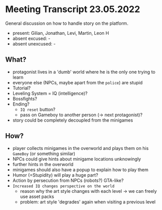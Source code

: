 # Meeting Transcript 23.05.2022

General discussion on how to handle story on the platform.

- present: Gilian, Jonathan, Levi, Martin, Leon H
- absent excused: -
- absent unexcused: -

## What?

- protagonist lives in a 'dumb' world where he is the only one trying to learn
- everyone else (NPCs, maybe apart from the `police`) are stupid
- Tutorial?
- Leveling System = IQ (intelligence)?
- Bossfights?
- Ending?
  - `IQ reset` button?
  - pass on Gameboy to another person (-> next protagonist)?
- story could be completely decoupled from the minigames

## How?

- player collects minigames in the overworld and plays them on his `GameBoy` (or something similar)
- NPCs could give hints about minigame locations unknowingly
- further hints in the overworld
- minigames should also have a popup to explain how to play them
- Humor (=Stupidity) will play a huge part?
- Action by persecution from NPCs (robots?) GTA-like?
- `Increased IQ changes perspective on the world`
  - reason why the art style changes with each level -> we can freely use asset packs
  - problem: art style 'degrades' again when visiting a previous level
